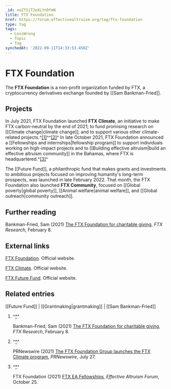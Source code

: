 ```yaml
---
_id: xoZfSjT2oXLYnDfmN
title: FTX Foundation
href: https://forum.effectivealtruism.org/tag/ftx-foundation
type: tag
tags:
  - LessWrong
  - Topic
  - Tag
synchedAt: '2022-09-11T14:33:53.450Z'
---
```

# FTX Foundation

The **FTX Foundation** is a non-profit organization funded by FTX, a cryptocurrency derivatives exchange founded by [[Sam Bankman-Fried]].

Projects
--------

In July 2021, FTX Foundation launched **FTX Climate**, an initiative to make FTX carbon-neutral by the end of 2021; to fund promising research on [[Climate change|climate change]]; and to support various other climate-related projects.^[\[1\]](#fnb6hvylgw564)^^[\[2\]](#fnduic5d1arxa)^ In late October 2021, FTX Foundation announced a [[Fellowships and internships|fellowship program]] to support individuals working on high-impact projects and to [[Building effective altruism|build an effective altruism community]] in the Bahamas, where FTX is headquartered.^[\[3\]](#fnwlhd5mtszwd)^

The [[Future Fund]], a philanthropic fund that makes grants and investments to ambitious projects focused on improving humanity's long-term prospects, was launched in late February 2022. That month, the FTX Foundation also launched **FTX Community**, focused on [[Global poverty|global poverty]], [[Animal welfare|animal welfare]], and [[Global  outreach|community outreach]].

Further reading
---------------

Bankman-Fried, Sam (2021) [The FTX Foundation for charitable giving](https://blog.ftx.com/blog/ftx-foundation/), *FTX Research*, February 8.

External links
--------------

[FTX Foundation](https://ftxfoundation.org/). Official website.

[FTX Climate](https://www.ftx-climate.com/). Official website.

[FTX Future Fund](https://ftxfuturefund.org/). Official website.

Related entries
---------------

[[Future Fund]] | [[Grantmaking|grantmaking]] | [[Sam Bankman-Fried]]

1.  ^**[^](#fnrefb6hvylgw564)**^
    
    Bankman-Fried, Sam (2021) [The FTX Foundation for charitable giving](https://blog.ftx.com/blog/ftx-foundation/), *FTX Research*, February 8.
    
2.  ^**[^](#fnrefduic5d1arxa)**^
    
    PRNewswire (2021) [The FTX Foundation Group launches the FTX Climate program](https://www.prnewswire.com/news-releases/the-ftx-foundation-group-launches-the-ftx-climate-program-301342380.html), *PRNewswire*, July 27.
    
3.  ^**[^](#fnrefwlhd5mtszwd)**^
    
    FTX Foundation (2021) [FTX EA Fellowships](https://forum.effectivealtruism.org/posts/sdjcH7KAxgB328RAb/ftx-ea-fellowships), *Effective Altruism Forum*, October 25.
